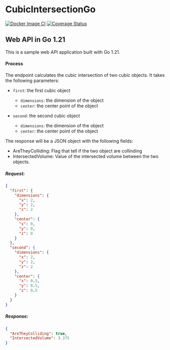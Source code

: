 # CubicIntersectionGo

[![Docker Image CI](https://github.com/TorratDev/CubicIntersectionGo/actions/workflows/docker-image.yml/badge.svg)](https://github.com/TorratDev/CubicIntersectionGo/actions/workflows/docker-image.yml)
[![Coverage Status](https://coveralls.io/repos/github/TorratDev/CubicIntersectionGo/badge.svg)](https://coveralls.io/github/TorratDev/CubicIntersectionGo)
## Web API in Go 1.21

This is a sample web API application built with Go 1.21.

#### Process

The endpoint calculates the cubic intersection of two cubic objects. It takes the following parameters:

- `first`: the first cubic object
    - `dimensions`: the dimension of the object
    - `center`: the center point of the object

- `second`: the second cubic object
    - `dimensions`: the dimension of the object
    - `center`: the center point of the object

The response will be a JSON object with the following fields:

- AreTheyColliding: Flag that tell if the two object are collinding
- IntersectedVolume: Value of the intersected volume between the two objects.

##### Request:

```json
{
  "first": {
    "dimensions": {
      "x": 2,
      "y": 2,
      "z": 2
    },
    "center": {
      "x": 0,
      "y": 0,
      "z": 0
    }
  },
  "second": {
    "dimensions": {
      "x": 2,
      "y": 2,
      "z": 2
    },
    "center": {
      "x": 0.5,
      "y": 0.5,
      "z": 0.5
    }
  }
}
```

##### Response:

```json
{
  "AreTheyColliding": true,
  "IntersectedVolume": 3.375
}
```